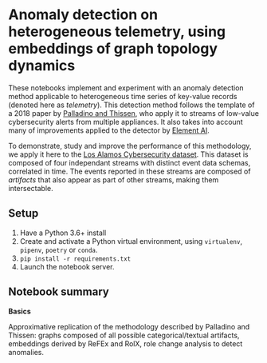 # Anomaly detection on heterogeneous telemetry, using embeddings of graph topology dynamics

These notebooks implement and experiment with an anomaly detection method
applicable to heterogeneous time series of key-value records (denoted here
as *telemetry*). This detection method follows the template of a 2018 paper by
[Palladino and Thissen](https://arxiv.org/abs/1812.02848), who apply it to
streams of low-value cybersecurity alerts from multiple appliances. It also
takes into account many of improvements applied to the detector by [Element
AI](https://github.com/ElementAI/eai-graph-based-anomaly-detection).

To demonstrate, study and improve the performance of this methodology, we
apply it here to the [Los Alamos Cybersecurity
dataset](https://csr.lanl.gov/data/cyber1/). This dataset is composed of four
independant streams with distinct event data schemas, correlated in time. The
events reported in these streams are composed of *artifacts* that also appear
as part of other streams, making them intersectable.

## Setup

1. Have a Python 3.6+ install
1. Create and activate a Python virtual environment, using
   `virtualenv`, `pipenv`, `poetry` or `conda`.
1. `pip install -r requirements.txt`
1. Launch the notebook server.

## Notebook summary

**Basics**

Approximative replication of the methodology described by Palladino and
Thissen: graphs composed of all possible categorical/textual artifacts,
embeddings derived by ReFEx and RolX, role change analysis to detect
anomalies.
